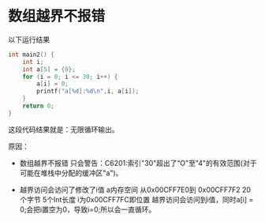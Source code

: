 # 数组越界不报错

以下运行结果

```cpp
int main2() {
    int i;
    int a[5] = {0};
    for (i = 0; i <= 30; i++) {
        a[i] = 0;
        printf("a[%d]:%d\n",i, a[i]);
    }
    return 0;
}
```

这段代码结果就是：无限循环输出。

原因：

- 数组越界不报错
  只会警告：C6201:索引"30"超出了“O"至"4"的有效范围(对于可能在堆栈中分配的缓冲区"a")。

- 越界访问会访问了修改了i值
  a内存空间 从0x00CFF7E0到 0x00CFF7F2 20个字节 5个Int长度
  i为0x00CFF7FC即位置
  越界访问会访问到i值，同时a[i] = 0;会把i置空为0，导致i=0;所以会一直循环。